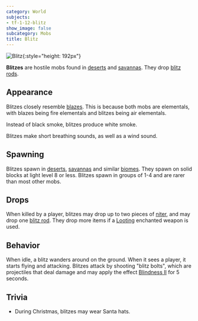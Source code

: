 ```yaml
---
category: World
subjects:
- tf-1-12-blitz
show_image: false
subcategory: Mobs
title: Blitz
---
```


![Blitz](/images/docs/1.12/thermal-foundation/blitz.png){:style="height: 192px"}


**Blitzes** are hostile mobs found in
[deserts](https://minecraft.gamepedia.com/Desert) and
[savannas](https://minecraft.gamepedia.com/Savanna). They drop [blitz
rods](../blitz-rod/).


Appearance
----------

Blitzes closely resemble [blazes](https://minecraft.gamepedia.com/Blaze). This
is because both mobs are elementals, with blazes being fire elementals and
blitzes being air elementals.

Instead of black smoke, blitzes produce white smoke.

Blitzes make short breathing sounds, as well as a wind sound.


Spawning
--------

Blitzes spawn in [deserts](https://minecraft.gamepedia.com/Desert),
[savannas](https://minecraft.gamepedia.com/Savanna) and similar
[biomes](https://minecraft.gamepedia.com/Biome). They spawn on solid blocks at
light level 8 or less. Blitzes spawn in groups of 1-4 and are rarer than most
other mobs.


Drops
-----

When killed by a player, blitzes may drop up to two pieces of
[niter](../niter/), and may drop one [blitz rod](../blitz-rod/). They drop
more items if a [Looting](https://minecraft.gamepedia.com/Looting) enchanted
weapon is used.


Behavior
--------

When idle, a blitz wanders around on the ground. When it sees a player, it
starts flying and attacking. Blitzes attack by shooting "blitz bolts", which are
projectiles that deal damage and may apply the effect [Blindness
II](https://minecraft.gamepedia.com/Blindness) for 5 seconds.


Trivia
------

* During Christmas, blitzes may wear Santa hats.
